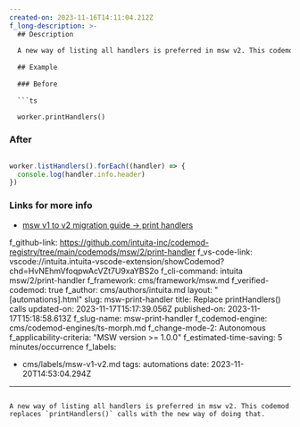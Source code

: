 ```yaml
---
created-on: 2023-11-16T14:11:04.212Z
f_long-description: >-
  ## Description
  
  A new way of listing all handlers is preferred in msw v2. This codemod replaces `printHandlers()` calls with the new way of doing that.
  
  ## Example
  
  ### Before
  
  ```ts

  worker.printHandlers()

  ```
  
  ### After
  
  ```ts

  worker.listHandlers().forEach((handler) => {
    console.log(handler.info.header)
  })

  ```
  
  ### Links for more info

  -   [msw v1 to v2 migration guide -> print handlers](https://mswjs.io/docs/migrations/1.x-to-2.x/#printhandlers)
  
f_github-link: https://github.com/intuita-inc/codemod-registry/tree/main/codemods/msw/2/print-handler
f_vs-code-link: vscode://intuita.intuita-vscode-extension/showCodemod?chd=HvNEhmVfoqpwAcVZt7U9xaYBS2o
f_cli-command: intuita msw/2/print-handler
f_framework: cms/framework/msw.md
f_verified-codemod: true
f_author: cms/authors/intuita.md
layout: "[automations].html"
slug: msw-print-handler
title: Replace printHandlers() calls
updated-on: 2023-11-17T15:17:39.056Z
published-on: 2023-11-17T15:18:58.613Z
f_slug-name: msw-print-handler
f_codemod-engine: cms/codemod-engines/ts-morph.md
f_change-mode-2: Autonomous
f_applicability-criteria: "MSW version >= 1.0.0"
f_estimated-time-saving: 5 minutes/occurrence
f_labels:
  - cms/labels/msw-v1-v2.md
tags: automations
date: 2023-11-20T14:53:04.294Z
---
```

A new way of listing all handlers is preferred in msw v2. This codemod replaces `printHandlers()` calls with the new way of doing that.